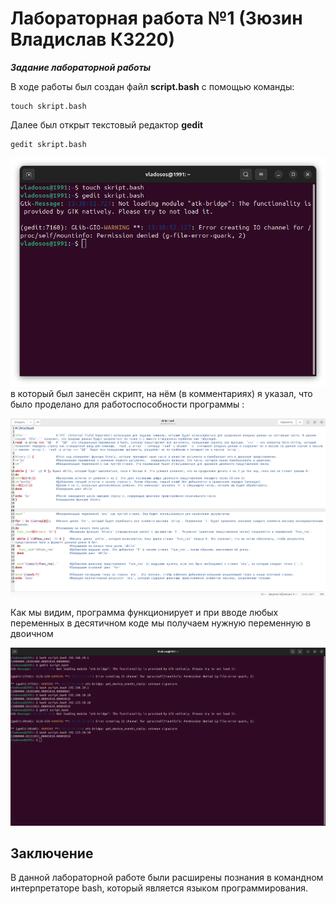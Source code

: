 # Лабораторная работа №1 (Зюзин Владислав К3220)

***Задание лабораторной работы***

В ходе работы был создан файл **script.bash** с помощью команды:
```
touch skript.bash
```
Далее был открыт текстовый редактор **gedit**
```
gedit skript.bash
```
![-1st prtsc](png3.png)
в который был занесён скрипт, на нём (в комментариях) я указал, что было проделано для работоспособности программы : 


![0st prtsc](pngfinal.png)

Как мы видим, программа функционирует и при вводе любых переменных в десятичном коде мы получаем нужную переменную в двоичном

![0st prtsc](png2.png)

## Заключение

В данной лабораторной работе были расширены познания в командном интерпретаторе bash, который является языĸом программирования.

